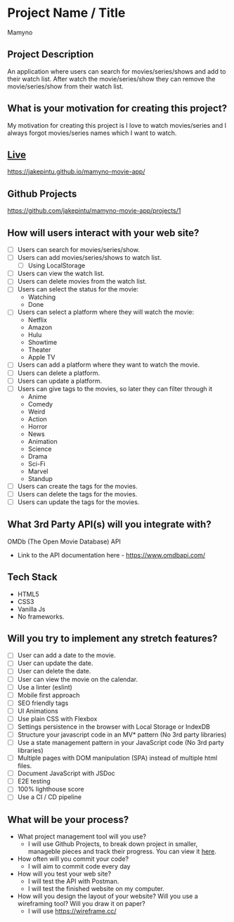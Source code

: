 # Project Name / Title

Mamyno

## Project Description

An application where users can search for movies/series/shows and add to their watch list. After watch the movie/series/show they can remove the movie/series/show from their watch list.

## What is your motivation for creating this project?

My motivation for creating this project is I love to watch movies/series and I always forgot movies/series names which I want to watch.

## [Live](https://jakepintu.github.io/mamyno-movie-app/)

https://jakepintu.github.io/mamyno-movie-app/

## Github Projects

https://github.com/jakepintu/mamyno-movie-app/projects/1

## How will users interact with your web site?

- [ ] Users can search for movies/series/show.
- [ ] Users can add movies/series/shows to watch list.
  - [ ] Using LocalStorage
- [ ] Users can view the watch list.
- [ ] Users can delete movies from the watch list.
- [ ] Users can select the status for the movie:
  - Watching
  - Done
- [ ] Users can select a platform where they will watch the movie:
  - Netflix
  - Amazon
  - Hulu
  - Showtime
  - Theater
  - Apple TV
- [ ] Users can add a platform where they want to watch the movie.
- [ ] Users can delete a platform.
- [ ] Users can update a platform.
- [ ] Users can give tags to the movies, so later they can filter through it
  - Anime
  - Comedy
  - Weird
  - Action
  - Horror
  - News
  - Animation
  - Science
  - Drama
  - Sci-Fi
  - Marvel
  - Standup
- [ ] Users can create the tags for the movies.
- [ ] Users can delete the tags for the movies.
- [ ] Users can update the tags for the movies.

## What 3rd Party API(s) will you integrate with?

OMDb (The Open Movie Database) API

- Link to the API documentation here - https://www.omdbapi.com/

## Tech Stack

- HTML5
- CSS3
- Vanilla Js
- No frameworks.

## Will you try to implement any stretch features?

- [ ] User can add a date to the movie.
- [ ] User can update the date.
- [ ] User can delete the date.
- [ ] User can view the movie on the calendar.
- [ ] Use a linter (eslint)
- [ ] Mobile first approach
- [ ] SEO friendly tags
- [ ] UI Animations
- [ ] Use plain CSS with Flexbox
- [ ] Settings persistence in the browser with Local Storage or IndexDB
- [ ] Structure your javascript code in an MV\* pattern (No 3rd party libraries)
- [ ] Use a state management pattern in your JavaScript code (No 3rd party libraries)
- [ ] Multiple pages with DOM manipulation (SPA) instead of multiple html files.
- [ ] Document JavaScript with JSDoc
- [ ] E2E testing
- [ ] 100% lighthouse score
- [ ] Use a CI / CD pipeline

## What will be your process?

- What project management tool will you use?
  - I will use Github Projects, to break down project in smaller, manageble pieces and track their progress. You can view it [here](https://github.com/jakepintu/mamyno-movie-app/projects/1).
- How often will you commit your code?
  - I will aim to commit code every day
- How will you test your web site?
  - I will test the API with Postman.
  - I will test the finished website on my computer.
- How will you design the layout of your website? Will you use a wireframing tool? Will you draw it on paper?
  - I will use https://wireframe.cc/
